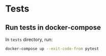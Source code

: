 # Tests

## Run tests in docker-compose

In `tests` directory, run:

```bash
docker-compose up --exit-code-from pytest
```
